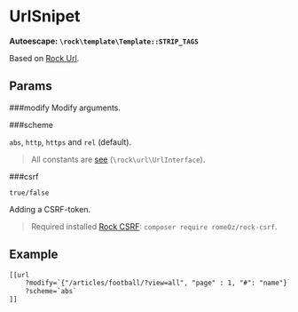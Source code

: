 UrlSnipet
====================
**Autoescape: `\rock\template\Template::STRIP_TAGS`**

Based on [Rock Url](https://github.com/romeOz/rock-url).

Params
--------------------

###modify
Modify arguments.

###scheme

`abs`, `http`, `https` and `rel` (default).
 
>All constants are [see](https://github.com/romeOz/rock-url) (`\rock\url\UrlInterface`).

###csrf

`true/false`

Adding a CSRF-token.

>Required installed [Rock CSRF](https://github.com/romeOz/rock-csrf): `composer require romeOz/rock-csrf`.

Example
--------------------

```html
[[url
    ?modify=`{"/articles/football/?view=all", "page" : 1, "#": "name"}`
    ?scheme=`abs`
]]
 ```